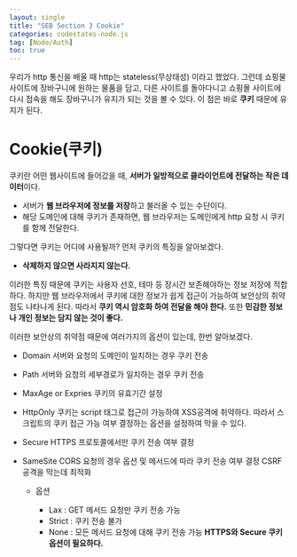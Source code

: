 ```yaml
---
layout: single
title: "SEB Section 3 Cookie"
categories: codestates-node.js
tag: [Node/Auth]
toc: true
---
```


우리가 http 통신을 배울 때 http는 stateless(무상태성) 이라고 했었다. 그런데 쇼핑물 사이트에 장바구니에 원하는 물품을 담고, 다른 사이트를 돌아다니고 쇼핑몰 사이트에 다시 접속을 해도 장바구니가 유지가 되는 것을 볼 수 있다. 이 점은 바로 **쿠키** 때문에 유지가 된다.

# Cookie(쿠키)

쿠키란 어떤 웹사이트에 들어갔을 때, **서버가 일방적으로 클라이언트에 전달하는 작은 데이터**이다.

- 서버가 **웹 브라우저에 정보를 저장**하고 불러올 수 있는 수단이다.
- 해당 도메인에 대해 쿠키가 존재하면, 웹 브라우저는 도메인에게 http 요청
  시 쿠키를 함께 전달한다.

그렇다면 쿠키는 어디에 사용될까? 먼저 쿠키의 특징을 알아보겠다.

- **삭제하지 않으면 사라지지 않는다.**

이러한 특징 때문에 쿠키는 사용자 선호, 테마 등 장시간 보존해야하는 정보 저장에 적합하다. 하지만 웹 브라우저에서 쿠키에 대한 정보가 쉽게 접근이 가능하여 보안상의 취약점도 나타나게 된다. 따라서 **쿠키 역시 암호화 하여 전달을 해야 한다.** 또한 **민감한 정보나 개인 정보는 담지 않는 것이 좋다.**

이러한 보안상의 취약점 때문에 여러가지의 옵션이 있는데, 한번 알아보겠다.

- Domain
  서버와 요청의 도메인이 일치하는 경우 쿠키 전송

- Path
  서버와 요청의 세부경로가 일치하는 경우 쿠키 전송

- MaxAge or Expries
  쿠키의 유효기간 설정

- HttpOnly
  쿠키는 script 태그로 접근이 가능하여 XSS공격에 취약하다.
  따라서 스크립트의 쿠키 접근 가능 여부 결정하는 옵션을 설정하여 막을 수
  있다.
- Secure
  HTTPS 프로토콜에서만 쿠키 전송 여부 결정

- SameSite
  CORS 요청의 경우 옵션 및 메서드에 따라 쿠키 전송 여부 결정
  CSRF 공격을 막는데 최적화

  - 옵션

    - Lax : GET 메서드 요청만 쿠키 전송 가능
    - Strict : 쿠키 전송 불가
    - None : 모든 메서드 요청에 대해 쿠키 전송 가능
      **HTTPS와 Secure 쿠키 옵션이 필요하다.**
